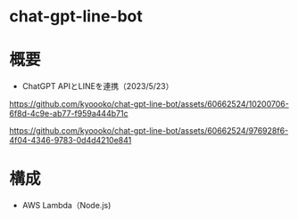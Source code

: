 # chat-gpt-line-bot
# 概要
* ChatGPT APIとLINEを連携（2023/5/23）

https://github.com/kyoooko/chat-gpt-line-bot/assets/60662524/10200706-6f8d-4c9e-ab77-f959a444b71c

https://github.com/kyoooko/chat-gpt-line-bot/assets/60662524/976928f6-4f04-4346-9783-0d4d4210e841

# 構成
* AWS Lambda（Node.js)
